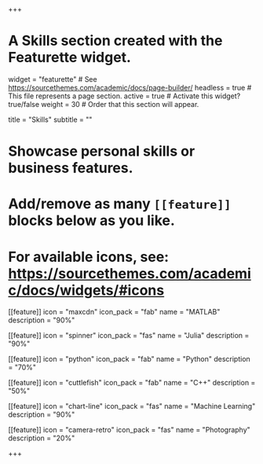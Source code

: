 +++
# A Skills section created with the Featurette widget.
widget = "featurette"  # See https://sourcethemes.com/academic/docs/page-builder/
headless = true  # This file represents a page section.
active = true  # Activate this widget? true/false
weight = 30  # Order that this section will appear.

title = "Skills"
subtitle = ""

# Showcase personal skills or business features.
# 
# Add/remove as many `[[feature]]` blocks below as you like.
# 
# For available icons, see: https://sourcethemes.com/academic/docs/widgets/#icons


  
[[feature]]
  icon = "maxcdn"
  icon_pack = "fab"
  name = "MATLAB"
  description = "90%"    
  
[[feature]]
  icon = "spinner"
  icon_pack = "fas"
  name = "Julia"
  description = "90%"  
  
[[feature]]
  icon = "python"
  icon_pack = "fab"
  name = "Python"
  description = "70%"  
  
[[feature]]
  icon = "cuttlefish"
  icon_pack = "fab"
  name = "C++"
  description = "50%"  
  
[[feature]]
  icon = "chart-line"
  icon_pack = "fas"
  name = "Machine Learning"
  description = "90%"  
  
[[feature]]
  icon = "camera-retro"
  icon_pack = "fas"
  name = "Photography"
  description = "20%"

+++
